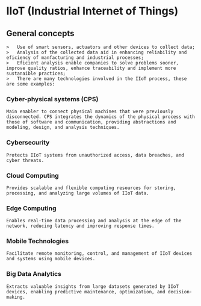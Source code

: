# IIoT (Industrial Internet of Things)

## General concepts
    >   Use of smart sensors, actuators and other devices to collect data;
    >   Analysis of the collected data aid in enhancing reliability and eficiency of manfacturing and industrial processes;
    >   Eficient analysis enable companies to solve problems sooner, improve quality ratios, enhance traceability and implement more sustanaible practices;
    >   There are many technologies involved in the IIoT process, these are some examples:

### Cyber-physical systems (CPS)
    Main enabler to connect physical machines that were previously disconnected. CPS integrates the dynamics of the physical process with those of software and communication, providing abstractions and modeling, design, and analysis techniques.

### Cybersecurity
    Protects IIoT systems from unauthorized access, data breaches, and cyber threats.

### Cloud Computing
    Provides scalable and flexible computing resources for storing, processing, and analyzing large volumes of IIoT data.

### Edge Computing
    Enables real-time data processing and analysis at the edge of the network, reducing latency and improving response times.
### Mobile Technologies
    Facilitate remote monitoring, control, and management of IIoT devices and systems using mobile devices.

### Big Data Analytics
    Extracts valuable insights from large datasets generated by IIoT devices, enabling predictive maintenance, optimization, and decision-making.